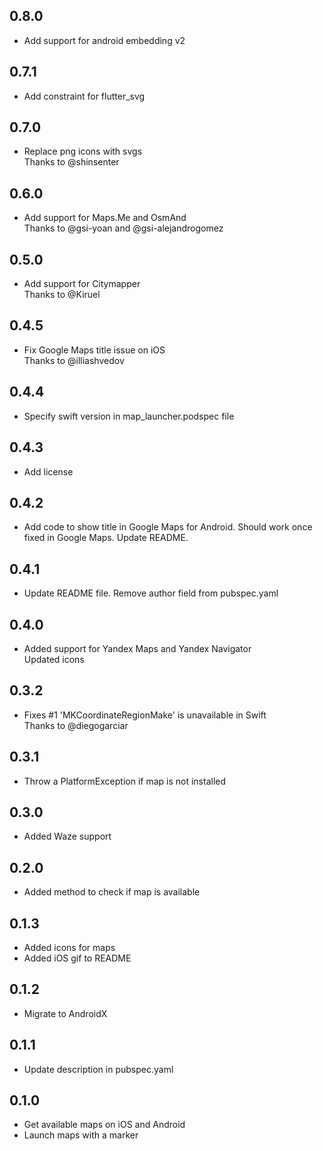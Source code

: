 ## 0.8.0

- Add support for android embedding v2

## 0.7.1

- Add constraint for flutter_svg

## 0.7.0

- Replace png icons with svgs</br>
  Thanks to @shinsenter

## 0.6.0

- Add support for Maps.Me and OsmAnd </br>
  Thanks to @gsi-yoan and @gsi-alejandrogomez

## 0.5.0

- Add support for Citymapper </br>
  Thanks to @Kiruel

## 0.4.5

- Fix Google Maps title issue on iOS </br>
  Thanks to @illiashvedov

## 0.4.4

- Specify swift version in map_launcher.podspec file

## 0.4.3

- Add license

## 0.4.2

- Add code to show title in Google Maps for Android. Should work once fixed in Google Maps. Update README.

## 0.4.1

- Update README file. Remove author field from pubspec.yaml

## 0.4.0

- Added support for Yandex Maps and Yandex Navigator </br>
  Updated icons

## 0.3.2

- Fixes #1 'MKCoordinateRegionMake' is unavailable in Swift </br>
  Thanks to @diegogarciar

## 0.3.1

- Throw a PlatformException if map is not installed

## 0.3.0

- Added Waze support

## 0.2.0

- Added method to check if map is available

## 0.1.3

- Added icons for maps
- Added iOS gif to README

## 0.1.2

- Migrate to AndroidX

## 0.1.1

- Update description in pubspec.yaml

## 0.1.0

- Get available maps on iOS and Android
- Launch maps with a marker
